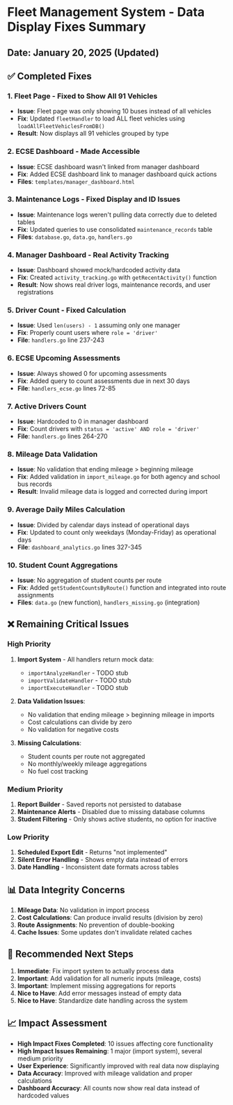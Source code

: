 # Fleet Management System - Data Display Fixes Summary

## Date: January 20, 2025 (Updated)

## ✅ Completed Fixes

### 1. Fleet Page - Fixed to Show All 91 Vehicles
- **Issue**: Fleet page was only showing 10 buses instead of all vehicles
- **Fix**: Updated `fleetHandler` to load ALL fleet vehicles using `loadAllFleetVehiclesFromDB()`
- **Result**: Now displays all 91 vehicles grouped by type

### 2. ECSE Dashboard - Made Accessible
- **Issue**: ECSE dashboard wasn't linked from manager dashboard
- **Fix**: Added ECSE dashboard link to manager dashboard quick actions
- **Files**: `templates/manager_dashboard.html`

### 3. Maintenance Logs - Fixed Display and ID Issues
- **Issue**: Maintenance logs weren't pulling data correctly due to deleted tables
- **Fix**: Updated queries to use consolidated `maintenance_records` table
- **Files**: `database.go`, `data.go`, `handlers.go`

### 4. Manager Dashboard - Real Activity Tracking
- **Issue**: Dashboard showed mock/hardcoded activity data
- **Fix**: Created `activity_tracking.go` with `getRecentActivity()` function
- **Result**: Now shows real driver logs, maintenance records, and user registrations

### 5. Driver Count - Fixed Calculation
- **Issue**: Used `len(users) - 1` assuming only one manager
- **Fix**: Properly count users where `role = 'driver'`
- **File**: `handlers.go` line 237-243

### 6. ECSE Upcoming Assessments
- **Issue**: Always showed 0 for upcoming assessments
- **Fix**: Added query to count assessments due in next 30 days
- **File**: `handlers_ecse.go` lines 72-85

### 7. Active Drivers Count
- **Issue**: Hardcoded to 0 in manager dashboard
- **Fix**: Count drivers with `status = 'active' AND role = 'driver'`
- **File**: `handlers.go` lines 264-270

### 8. Mileage Data Validation
- **Issue**: No validation that ending mileage > beginning mileage
- **Fix**: Added validation in `import_mileage.go` for both agency and school bus records
- **Result**: Invalid mileage data is logged and corrected during import

### 9. Average Daily Miles Calculation
- **Issue**: Divided by calendar days instead of operational days
- **Fix**: Updated to count only weekdays (Monday-Friday) as operational days
- **File**: `dashboard_analytics.go` lines 327-345

### 10. Student Count Aggregations
- **Issue**: No aggregation of student counts per route
- **Fix**: Added `getStudentCountsByRoute()` function and integrated into route assignments
- **Files**: `data.go` (new function), `handlers_missing.go` (integration)

## ❌ Remaining Critical Issues

### High Priority
1. **Import System** - All handlers return mock data:
   - `importAnalyzeHandler` - TODO stub
   - `importValidateHandler` - TODO stub  
   - `importExecuteHandler` - TODO stub

2. **Data Validation Issues**:
   - No validation that ending mileage > beginning mileage in imports
   - Cost calculations can divide by zero
   - No validation for negative costs

3. **Missing Calculations**:
   - Student counts per route not aggregated
   - No monthly/weekly mileage aggregations
   - No fuel cost tracking

### Medium Priority
1. **Report Builder** - Saved reports not persisted to database
2. **Maintenance Alerts** - Disabled due to missing database columns
3. **Student Filtering** - Only shows active students, no option for inactive

### Low Priority
1. **Scheduled Export Edit** - Returns "not implemented"
2. **Silent Error Handling** - Shows empty data instead of errors
3. **Date Handling** - Inconsistent date formats across tables

## 📊 Data Integrity Concerns

1. **Mileage Data**: No validation in import process
2. **Cost Calculations**: Can produce invalid results (division by zero)
3. **Route Assignments**: No prevention of double-booking
4. **Cache Issues**: Some updates don't invalidate related caches

## 🎯 Recommended Next Steps

1. **Immediate**: Fix import system to actually process data
2. **Important**: Add validation for all numeric inputs (mileage, costs)
3. **Important**: Implement missing aggregations for reports
4. **Nice to Have**: Add error messages instead of empty data
5. **Nice to Have**: Standardize date handling across the system

## 📈 Impact Assessment

- **High Impact Fixes Completed**: 10 issues affecting core functionality
- **High Impact Issues Remaining**: 1 major (import system), several medium priority
- **User Experience**: Significantly improved with real data now displaying
- **Data Accuracy**: Improved with mileage validation and proper calculations
- **Dashboard Accuracy**: All counts now show real data instead of hardcoded values
